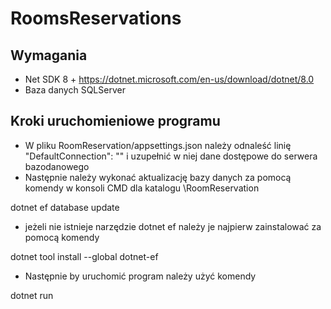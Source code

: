 # RoomsReservations
## Wymagania
- Net SDK 8 + https://dotnet.microsoft.com/en-us/download/dotnet/8.0
- Baza danych SQLServer
## Kroki uruchomieniowe programu
- W pliku RoomReservation/appsettings.json należy odnaleść linię "DefaultConnection": "" i uzupełnić w niej dane dostępowe do serwera bazodanowego
- Następnie należy wykonać aktualizację bazy danych za pomocą komendy w konsoli CMD dla katalogu \RoomReservation
    
 dotnet ef database update 
 
 - jeżeli nie istnieje narzędzie dotnet ef należy je najpierw zainstalować za pomocą komendy

dotnet tool install --global dotnet-ef   
 
- Następnie by uruchomić program należy użyć komendy 

dotnet run
